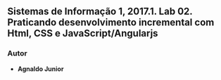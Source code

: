 ## Sistemas de Informação 1, 2017.1. Lab 02. Praticando desenvolvimento incremental com Html, CSS e JavaScript/Angularjs
 
### Autor

* **Agnaldo Junior**

